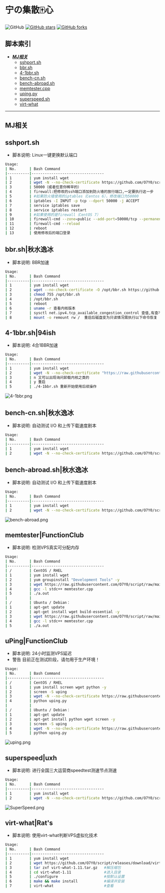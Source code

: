 # 宁の集散🀄心
![GitHub](https://img.shields.io/github/license/mashape/apistatus.svg)
[![GitHub stars](https://img.shields.io/github/stars/O7Y0/script.svg?style=popout&label=Stars)](https://github.com/O7Y0/script/stargazers)
[![GitHub forks](https://img.shields.io/github/forks/O7Y0/script.svg?style=popout&label=Fork)](https://github.com/O7Y0/script/fork)
## 脚本索引
* [***MJ相关***](#代理相关)
  * [sshport.sh](https://github.com/O7Y0/script/blob/main/readme.md#sshportsh)
  * [bbr.sh](https://github.com/O7Y0/script/blob/main/readme.md#bbrsh%E7%A7%8B%E6%B0%B4%E9%80%B8%E5%86%B0)
  * [4-1bbr.sh](https://github.com/O7Y0/script/blob/main/readme.md#4-1bbrsh94ish)
  * [bench-cn.sh](https://github.com/O7Y0/script/blob/main/readme.md#bench-cnsh%E7%A7%8B%E6%B0%B4%E9%80%B8%E5%86%B0)
  * [bench-abroad.sh](https://github.com/O7Y0/script/blob/main/readme.md#bench-abroadsh%E7%A7%8B%E6%B0%B4%E9%80%B8%E5%86%B0)
  * [memtester.cpp](https://github.com/O7Y0/script/blob/main/readme.md#memtesterfunctionclub)
  * [uping.py](https://github.com/O7Y0/script/blob/main/readme.md#upingfunctionclub)
  * [superspeed.sh](https://github.com/O7Y0/script/blob/main/readme.md#superspeeduxh)
  * [virt-what](https://github.com/O7Y0/script/blob/main/readme.md#virt-whatrats)
---

## MJ相关

## sshport.sh

- 脚本说明: Linux一键更换默认端口

```bash
Usage:
| No.      | Bash Command                    
|----------|---------------------------------
| 1        | yum install wget
| 2        | wget -N --no-check-certificate https://github.com/O7Y0/script/raw/main/sshport.sh && chmod +x sshport.sh && bash sshport.sh
| 3        | 50000（或者任意你稀罕的）
| 4        | firewall:把修改的ssh端口添加到防火墙的放行端口,一定要执行这一步
| 5        | #如果防火墙使用的iptables（Centos 6），修改端口为50000
| 6        | iptables -I INPUT -p tcp --dport 50000 -j ACCEPT
| 7        | service iptables save
| 8        | service iptables restart
| 9        | #如果使用的是firewall（CentOS 7）
| 10       | firewall-cmd --zone=public --add-port=50000/tcp --permanent 
| 11       | firewall-cmd --reload
| 12       | reboot
| 13       | 使用修改后的端口登录
```

## bbr.sh|秋水逸冰

- 脚本说明: BBR加速

```bash
Usage:
| No.      | Bash Command                    
|----------|---------------------------------
| 1        | yum install wget
| 2        | wget --no-check-certificate -O /opt/bbr.sh https://github.com/O7Y0/script/raw/main/bbr.sh
| 3        | chmod 755 /opt/bbr.sh
| 4        | /opt/bbr.sh
| 5        | reboot
| 6        | uname -r 查看内核版本
| 7        | sysctl net.ipv4.tcp_available_congestion_control 查值,有查不查无所谓
| 8        | mount -o remount rw /  重启后磁盘变为只读情况需执行以下命令恢复
```

## 4-1bbr.sh|94ish

- 脚本说明: 4合1BBR加速

```bash
Usage:
| No.      | Bash Command                    
|----------|---------------------------------
| 1        | yum install wget
| 2        | wget -N --no-check-certificate "https://raw.githubusercontent.com/O7Y0/script/main/4-1bbr.sh" && chmod +x 4-1bbr.sh && ./4-1bbr.sh
| 3        | n 又可以出现询问卸载内核之类的
| 4        | y 重启
| 5        | ./4-1bbr.sh 重新开始使用后续操作
```
![4-1bbr.png](https://raw.githubusercontent.com/O7Y0/script/main/4-1bbr.png)
## bench-cn.sh|秋水逸冰

- 脚本说明: 自动测试 I/O 和上传下载速度剧本
```bash
Usage:
| No.      | Bash Command                    
|----------|---------------------------------
| 1        | yum install wget
| 2        | wget -N --no-check-certificate https://github.com/O7Y0/script/raw/main/bench-cn.sh && chmod +x bench-cn.sh && bash bench-cn.sh
```
## bench-abroad.sh|秋水逸冰

- 脚本说明: 自动测试 I/O 和上传下载速度剧本
```bash
Usage:
| No.      | Bash Command                    
|----------|---------------------------------
| 1        | yum install wget
| 2        | wget -N --no-check-certificate https://github.com/O7Y0/script/raw/main/bench-abroad.sh && chmod +x bench-abroad.sh && bash bench-abroad.sh
```
![bench-abroad.png](https://raw.githubusercontent.com/O7Y0/script/main/bench-abroad.png)
## memtester|FunctionClub

- 脚本说明: 检测VPS真实可分配内存
```bash
Usage:
| No.      | Bash Command                    
|----------|---------------------------------
| /        | CentOS / RHEL
| 1        | yum install wget
| 2        | yum groupinstall "Development Tools" -y
| 3        | wget https://raw.githubusercontent.com/O7Y0/script/raw/main/memtester.cpp
| 4        | gcc -l stdc++ memtester.cpp
| 5        | ./a.out
|          | 
| /        | Ubuntu / Debian：
| 1        | apt-get update
| 2        | apt-get install wget build-essential -y
| 3        | wget https://raw.githubusercontent.com/O7Y0/script/raw/main/memtester.cpp
| 4        | gcc -l stdc++ memtester.cpp
| 5        | ./a.out
```

## uPing|FunctionClub

- 脚本说明: 24小时监测VPS延迟
- 警告
目前正在测试阶段，请勿用于生产环境！
```bash
Usage:
| No.      | Bash Command                    
|----------|---------------------------------
| /        | CentOS / RHEL
| 1        | yum install screen wget python -y
| 2        | screen -S uping
| 3        | wget -N --no-check-certificate https://raw.githubusercontent.com/O7Y0/script/main/uping.py
| 4        | python uping.py
|          | 
| /        | Ubuntu / Debian：
| 1        | apt-get update
| 2        | apt-get install python wget screen -y
| 3        | screen -S uping
| 4        | wget -N --no-check-certificate https://raw.githubusercontent.com/O7Y0/script/main/uping.py
| 5        | python uping.py
```
![uping.png](https://raw.githubusercontent.com/O7Y0/script/main/uping.png)

## superspeed|uxh

- 脚本说明: 进行全国三大运营商speedtest测速节点测速
```bash
Usage:
| No.      | Bash Command                    
|----------|---------------------------------
| 1        | yum install wget
| 2        | wget -N --no-check-certificate https://github.com/O7Y0/script/raw/main/superspeed.sh && chmod +x superspeed.sh && bash superspeed.sh
```
![SuperSpeed.png](https://raw.githubusercontent.com/O7Y0/script/main/SuperSpeed.png)

## virt-what|Rat's

- 脚本说明: 使用virt-what判断VPS虚拟化技术
```bash
Usage:
| No.      | Bash Command                    
|----------|---------------------------------
| 1        | yum install wget
| 2        | wget https://github.com/O7Y0/script/releases/download/virt-what/virt-what-1.11.tar.gz
| 3        | tar zxf virt-what-1.11.tar.gz   #解压缩包
| 4        | cd virt-what-1.11               #进入目录
| 5        | ./configure                     #按默认设置
| 6        | make && make install            #编译并安装
| 7        | virt-what                       #查看
```
